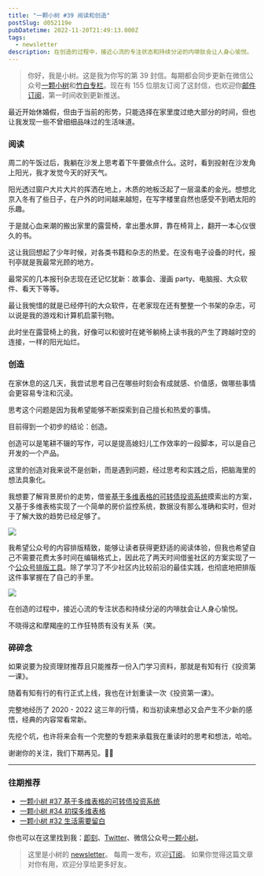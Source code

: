 ```yaml
---
title: "一颗小树 #39 阅读和创造"
postSlug: d052119e
pubDatetime: 2022-11-20T21:49:13.000Z
tags:
  - newsletter
description: 在创造的过程中，接近心流的专注状态和持续分泌的内啡肽会让人身心愉悦。
---
```


> 你好，我是小树。这是我为你写的第 39 封信。每期都会同步更新在微信公众号[一颗小树](https://weixin.sogou.com/weixin?query=a_warm_tree)和[竹白专栏](https://xiaoshu.zhubai.love)。现在有 155 位朋友订阅了这封信，也欢迎你[邮件订阅](https://xiaoshu.zhubai.love)，第一时间收到更新推送。

最近开始休婚假，但由于当前的形势，只能选择在家里度过绝大部分的时间，但也让我发现一些不曾细细品味过的生活味道。

### 阅读

周二的午饭过后，我躺在沙发上思考着下午要做点什么。这时，看到投射在沙发角上阳光，我才发觉今天的好天气。

阳光透过窗户大片大片的挥洒在地上，木质的地板泛起了一层温柔的金光。想想北京入冬有了些日子，在户外的时间越来越短，在写字楼里自然也感受不到晒太阳的乐趣。

于是就心血来潮的搬出家里的露营椅，拿出墨水屏，靠在椅背上，翻开一本心仪很久的书。

这让我回想起了少年时候，对各类书籍和杂志的热爱。在没有电子设备的时代，报刊亭就是我最常光顾的地方。

最常买的几本报刊杂志现在还记忆犹新：故事会、漫画 party、电脑报、大众软件、看天下等等。

最让我惋惜的就是已经停刊的大众软件，在老家现在还有整整一个书架的杂志，可以说是我的游戏和计算机启蒙刊物。

此时坐在露营椅上的我，好像可以和彼时在姥爷躺椅上读书我的产生了跨越时空的连接，一样的阳光灿烂。

### 创造

在家休息的这几天，我尝试思考自己在哪些时刻会有成就感、价值感，做哪些事情会更容易专注和沉浸。

思考这个问题是因为我希望能够不断探索到自己擅长和热爱的事情。

目前得到一个初步的结论：创造。

创造可以是笔耕不辍的写作，可以是提高媳妇儿工作效率的一段脚本，可以是自己开发的一个产品。

这里的创造对我来说不是创新，而是遇到问题，经过思考和实践之后，把脑海里的想法具象化。

我想要了解背景房价的走势，借鉴[基于多维表格的可转债投资系统](https://mp.weixin.qq.com/s/Zup4Q6iX5lFxJT1jDpiJWA)摸索出的方案，又基于多维表格实现了一个简单的房价监控系统，数据没有那么准确和实时，但对于了解大致的趋势已经足够了。

![](/images/newsletter-39/house-price.png)

我希望公众号的内容排版精致，能够让读者获得更舒适的阅读体验，但我也希望自己不需要花费太多时间在编辑格式上，因此花了两天时间借鉴社区的方案实现了一个[公众号排版工具](https://markdowns.yeshu.cloud/)。除了学习了不少社区内比较前沿的最佳实践，也彻底地把排版这件事掌握在了自己的手里。

![](/images/newsletter-39/markdowns.png)

在创造的过程中，接近心流的专注状态和持续分泌的内啡肽会让人身心愉悦。

不晓得这和摩羯座的工作狂特质有没有关系（笑。

### 碎碎念

如果说要为投资理财推荐且只能推荐一份入门学习资料，那就是有知有行《投资第一课》。

随着有知有行的有行正式上线，我也在计划重读一次《投资第一课》。

完整地经历了 2020 - 2022 这三年的行情，和当初读来想必又会产生不少新的感悟，经典的内容常看常新。

先挖个坑，也许将来会有一个完整的专题来承载我在重读时的思考和想法，哈哈。

谢谢你的关注，我们下期再见。👋🏻

---

### 往期推荐

- [一颗小树 #37 基于多维表格的可转债投资系统](https://mp.weixin.qq.com/s/Zup4Q6iX5lFxJT1jDpiJWA)
- [一颗小树 #34 初探多维表格](https://mp.weixin.qq.com/s/M27pTinwH0jV28NjhLfaHw)
- [一颗小树 #32 生活需要留白](https://mp.weixin.qq.com/s/Xk4U-9x5dsz2vjOoxPfLZQ)

你也可以在这里找到我：[即刻](https://okjk.co/3Vsn5T)、[Twitter](https://twitter.com/yeshu_in_future)、微信公众号[一颗小树](https://weixin.sogou.com/weixin?query=a_warm_tree)。

> 这里是小树的 [newsletter](https://xiaoshu.zhubai.love)。 每周一发布，欢迎[订阅](https://xiaoshu.zhubai.love)。
> 如果你觉得这篇文章对你有用，欢迎分享给更多好友。
